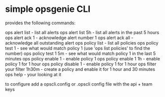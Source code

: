 # simple opsgenie CLI

provides the following commands:

ops alert list                - list all alerts
ops alert list 5h             - list all alerts in the past 5 hours
ops alert ack 1               - acknowledge alert number 1
ops alert ack all             - acknowledge all outstanding alert
ops policy list               - list all policies
ops policy test 1             - see what would match policy 1 (use 'ops list policies' to find the number)
ops policy test 1 5m          - see what would match policy 1 in the last 5 minutes
ops policy enable 1           - enable policy 1
ops policy enable 1 1h        - enable policy 1 for 1 hour
ops policy disable 1          - enable policy 1 for 1 hour
ops filter your filter 1h30m  - create a policy and enable it for 1 hour and 30 minutes
ops help                      - your looking at it

to configure add a opscli.config or .opscli config file with the api + team keys
